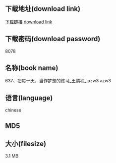 ## 下载地址(download link)
[下载链接 download link](https://tutu365.netlify.app/?s=637%E3%80%81%E6%8A%8A%E6%AF%8F%E4%B8%80%E5%A4%A9%EF%BC%8C%E5%BD%93%E4%BD%9C%E6%A2%A6%E6%83%B3%E7%9A%84%E7%BB%83%E4%B9%A0_%E7%8E%8B%E9%B9%8F%E7%A8%8B_.azw3)

## 下载密码(download password)
8078

## 名称(book name)
637、把每一天，当作梦想的练习_王鹏程_.azw3.azw3

## 语言(language)
chinese

## MD5


## 大小(filesize)
3.1 MB
